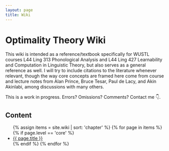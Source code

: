 ```yaml
---
layout: page
title: Wiki
---
```


# Optimality Theory Wiki

This wiki is intended as a reference/textbook specifically for WUSTL courses L44 Ling 313 Phonological Analysis and L44 Ling 427 Learnability and Computation in Linguistic Theory, but also serves as a general reference as well. I will try to include citations to the literature whenever relevant, though the way core concepts are framed here come from course and lecture notes from Alan Prince, Bruce Tesar, Paul de Lacy, and Akin Akinlabi, among discussions with many others. 

This is a work in progress. Errors? Omissions? Comments? Contact me 👇.

## Content

<ul class="wiki-list">
{% assign items = site.wiki | sort: 'chapter' %}
{% for page in items %}
{% if page.level == 'core' %}
<li><a href="{{ page.url }}">{{ page.title }}</a></li>
{% endif %}
{% endfor %}
</ul>